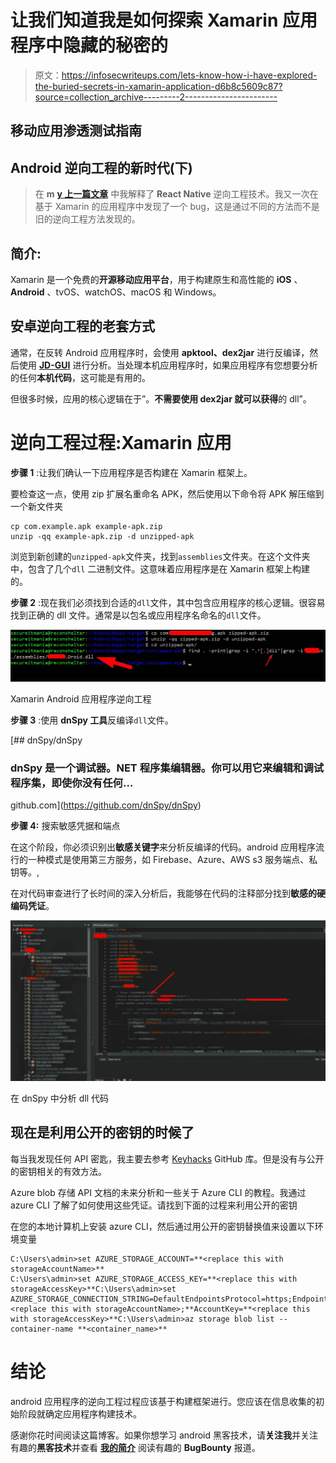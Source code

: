 # 让我们知道我是如何探索 Xamarin 应用程序中隐藏的秘密的

> 原文：<https://infosecwriteups.com/lets-know-how-i-have-explored-the-buried-secrets-in-xamarin-application-d6b8c5609c87?source=collection_archive---------2----------------------->

## 移动应用渗透测试指南

## Android 逆向工程的新时代(下)

> 在 **m** [**y 上一篇文章**](https://secureitmania.medium.com/lets-know-how-i-have-explored-the-buried-secrets-in-react-native-application-6236728198f7) 中我解释了 **React Native** 逆向工程技术。我又一次在基于 Xamarin 的应用程序中发现了一个 bug，这是通过不同的方法而不是旧的逆向工程方法发现的。

## 简介:

Xamarin 是一个免费的**开源移动应用平台**，用于构建原生和高性能的 **iOS** 、 **Android** 、tvOS、watchOS、macOS 和 Windows。

## 安卓逆向工程的老套方式

通常，在反转 Android 应用程序时，会使用 **apktool、dex2jar** 进行反编译，然后使用 [**JD-GUI**](https://java-decompiler.github.io/) 进行分析。当处理本机应用程序时，如果应用程序有您想要分析的任何**本机代码**，这可能是有用的。

但很多时候，应用的核心逻辑在于”。**不需要使用 dex2jar 就可以获得**的 dll”。

# 逆向工程过程:Xamarin 应用

**步骤 1** :让我们确认一下应用程序是否构建在 Xamarin 框架上。

要检查这一点，使用 zip 扩展名重命名 APK，然后使用以下命令将 APK 解压缩到一个新文件夹

```
cp com.example.apk example-apk.zip
unzip -qq example-apk.zip -d unzipped-apk
```

浏览到新创建的`unzipped-apk`文件夹，找到`assemblies`文件夹。在这个文件夹中，包含了几个`dll` 二进制文件。这意味着应用程序是在 Xamarin 框架上构建的。

**步骤 2** :现在我们必须找到合适的`dll`文件，其中包含应用程序的核心逻辑。很容易找到正确的 dll 文件。通常是以包名或应用程序名命名的`dll`文件。

![](img/04cc0c9c2ed4e0ea6e82313e7b6f5db6.png)

Xamarin Android 应用程序逆向工程

**步骤 3** :使用 **dnSpy 工具**反编译`dll`文件。

[](https://github.com/dnSpy/dnSpy) [## dnSpy/dnSpy

### dnSpy 是一个调试器。NET 程序集编辑器。你可以用它来编辑和调试程序集，即使你没有任何…

github.com](https://github.com/dnSpy/dnSpy) 

**步骤 4:** 搜索敏感凭据和端点

在这个阶段，你必须识别出**敏感关键字**来分析反编译的代码。android 应用程序流行的一种模式是使用第三方服务，如 Firebase、Azure、AWS s3 服务端点、私钥等。,

在对代码审查进行了长时间的深入分析后，我能够在代码的注释部分找到**敏感的硬编码凭证**。

![](img/9fca2fdc365fb24c2b131dc503a5c770.png)

在 dnSpy 中分析 dll 代码

## 现在是利用公开的密钥的时候了

每当我发现任何 API 密匙，我主要去参考 [Keyhacks](https://github.com/streaak/keyhacks) GitHub 库。但是没有与公开的密钥相关的有效方法。

Azure blob 存储 API 文档的未来分析和一些关于 Azure CLI 的教程。我通过 azure CLI 了解了如何使用这些凭证。请找到下面的过程来利用公开的密钥

在您的本地计算机上安装 azure CLI，然后通过用公开的密钥替换值来设置以下环境变量

```
C:\Users\admin>set AZURE_STORAGE_ACCOUNT=**<replace this with storageAccountName>**
C:\Users\admin>set AZURE_STORAGE_ACCESS_KEY=**<replace this with storageAccessKey>**C:\Users\admin>set AZURE_STORAGE_CONNECTION_STRING=DefaultEndpointsProtocol=https;EndpointSuffix=core.windows.net;AccountName=**<replace this with storageAccountName>;**AccountKey=**<replace this with storageAccessKey>**C:\Users\admin>az storage blob list --container-name **<container_name>**
```

# 结论

android 应用程序的逆向工程过程应该基于构建框架进行。您应该在信息收集的初始阶段就确定应用程序构建技术。

感谢你花时间阅读这篇博客。如果你想学习 android 黑客技术，请**关注我**并关注有趣的**黑客技术**并查看 [**我的简介**](https://medium.com/@secureITmania) 阅读有趣的 **BugBounty** 报道。